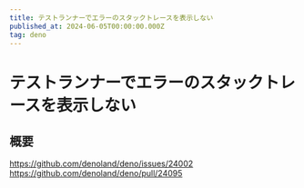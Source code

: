 ```yaml
---
title: テストランナーでエラーのスタックトレースを表示しない
published_at: 2024-06-05T00:00:00.000Z
tag: deno
---
```


# テストランナーでエラーのスタックトレースを表示しない

## 概要

https://github.com/denoland/deno/issues/24002
https://github.com/denoland/deno/pull/24095